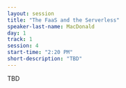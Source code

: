```yaml
---
layout: session
title: "The FaaS and the Serverless"
speaker-last-name: MacDonald
day: 1
track: 1
session: 4
start-time: "2:20 PM"
short-description: "TBD"
---
```


TBD